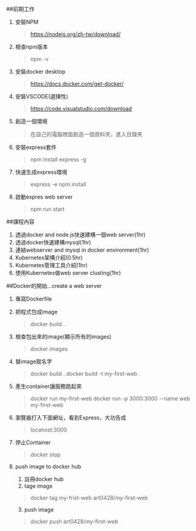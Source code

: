 ##前期工作

1. 安裝NPM
    > https://nodejs.org/zh-tw/download/

2. 檢查npm版本
    > npm -v

3. 安裝docker desktop
    > https://docs.docker.com/get-docker/

4. 安裝VSCODE(選擇性)
    > https://code.visualstudio.com/download

5. 創造一個環境
    > 在自己的電腦裡面創造一個資料夾，進入目錄夾

6. 安裝express套件
    >npm install
    >express -g

7. 快速生成express環境
    > express -e
    > npm install

8. 啟動expres web server
    > npm run start


##課程內容

1. 透過docker and node js快速建構一個web server(1hr)
2. 透過docker快速建構mysql(1hr)
3. 連結webserver and mysql in docker environment(1hr)
4. Kubernetes架構介紹(0.5hr)
5. Kubernetes管理工具介紹(1hr)
6. 使用Kubernetes做web server clusting(1hr)


##Docker的開始...create a web server
1. 專寫Dockerfile

2. 把程式包成image
    > docker build .

3. 檢查包出來的image(顯示所有的images)
    > docker images

4. 替image取名字
    > docker build .
    > docker build -t my-first-web . 

5. 產生container讓服務跑起來
    > docker run my-first-web
    > docker run -p 3000:3000 --name web my-first-web
6. 瀏覽器打入下面網址，看到Express，大功告成
    > locahost:3000
7. 停止Container
    > docker stop <container id or name>

8. push image to docker hub
   1. 註冊docker hub
   2. tage image
    > docker tag my-frist-web art0428/my-first-web
   3. push image
    > docker push art0428/my-first-web







